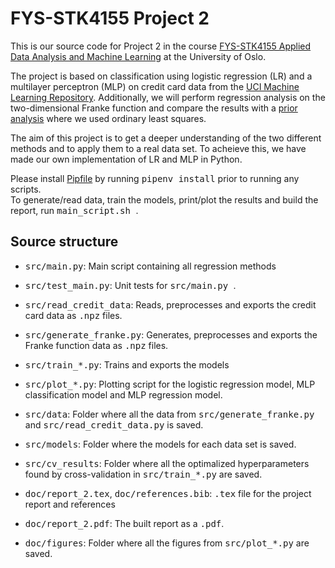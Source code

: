 # FYS-STK4155 Project 2
This is our source code for Project 2 in the course [FYS-STK4155 Applied Data Analysis and Machine Learning](https://www.uio.no/studier/emner/matnat/fys/FYS-STK4155/index-eng.html) at the University of Oslo.

The project is based on classification using logistic regression (LR) and a multilayer perceptron (MLP) on credit card data from the [UCI Machine Learning Repository](https://archive.ics.uci.edu/ml/datasets/default+of+credit+card+clients). Additionally, we will perform regression analysis on the two-dimensional Franke function and compare the results with a [prior analysis](https://github.com/bernharl/FYS-STK4155-project1) where we used ordinary least squares. 

The aim of this project is to get a deeper understanding of the two different methods and to apply them to a real data set. To acheieve this, we have made our own implementation of LR and MLP in Python. 

Please install [Pipfile](https://github.com/pypa/pipfile) by running <tt>pipenv install</tt> prior to running any scripts.  
To generate/read data, train the models, print/plot the results and build the report, run <tt> main_script.sh </tt>. 

## Source structure 

* <tt> src/main.py</tt>: Main script containing all regression methods 
* <tt> src/test_main.py</tt>: Unit tests for <tt> src/main.py </tt>.
* <tt> src/read_credit_data</tt>: Reads, preprocesses and exports the credit card data as  <tt>.npz</tt> files.
* <tt> src/generate_franke.py</tt>: Generates, preprocesses and exports the Franke function data as <tt>.npz</tt> files.
* <tt> src/train_*.py</tt>: Trains and exports the models
* <tt> src/plot_*.py</tt>: Plotting script for the logistic regression model, MLP classification model and MLP regression model. 
* <tt> src/data</tt>: Folder where all the data from <tt> src/generate_franke.py</tt> and <tt> src/read_credit_data.py</tt> is saved.
* <tt> src/models</tt>: Folder where the models for each data set is saved. 
* <tt> src/cv_results</tt>: Folder where all the optimalized hyperparameters found by cross-validation in <tt> src/train_*.py</tt> are saved.

* <tt> doc/report_2.tex</tt>, <tt> doc/references.bib</tt>: <tt> .tex</tt> file for the project report and references
* <tt> doc/report_2.pdf</tt>: The built report as a  <tt>.pdf</tt>.
* <tt> doc/figures</tt>: Folder where all the figures from <tt> src/plot_*.py</tt> are saved.
